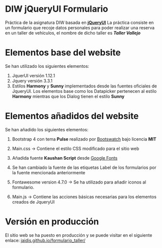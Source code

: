 # DIW jQueryUI Formulario

Práctica de la asignatura DIW basada en **[jQueryUI](http://jqueryui.com/)**
La práctica consiste en un formulario que recoje datos personales para poder realizar una reserva en un taller de vehículos, el nombre de dicho taller es ***Taller Vallejo***

# Elementos base del website

Se han utilizado los siguientes elementos:
1. JquerUI versión 1.12.1
2. Jquery versión 3.3.1
3. Estilos **Harmony** y **Sunny** implementados desde las fuentes oficiales de JqueryUI. Los elementos base como los Datapicker pertenecen al estilo **Harmony** mientras que los Dialog tienen el estilo **Sunny**

# Elementos añadidos del website

Se han añadido los siguientes elementos:

 1. Bootstrap 4 con tema **Pulse** realizado por [Bootswatch](https://bootswatch.com/Pulse/) bajo licencia **MIT**

 2. Main.css -> Contiene el estilo CSS modificado para el sitio web
 
 3. Añadida fuente **Kaushan Script** desde [Google Fonts](https://fonts.google.com/specimen/Kaushan+Script)
 
4. Se han cambiado la fuente de las etiquetas Label de los formularios por la fuente mencionada anteriormente

 5. Fontawesome version 4.7.0 -> Se ha utilizado para añadir iconos al formulario.

 6. Main.js -> Contiene las acciones básicas necesarias para los elementos creados de JqueryUI

# Versión en producción

El sitio web se ha puesto en producción y se puede visitar en el siguiente enlace: [jaidis.github.io/formulario_taller/](https://jaidis.github.io/formulario_taller/)
